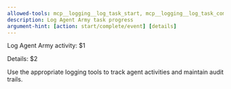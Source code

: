 ```yaml
---
allowed-tools: mcp__logging__log_task_start, mcp__logging__log_task_complete, mcp__logging__log_event
description: Log Agent Army task progress
argument-hint: [action: start/complete/event] [details]
---
```


<!-- Usage: /army-log [action] [details]
     Examples:
     /army-log start "task-123 by senior-backend-engineer: API implementation"
     /army-log complete "task-123 success: All tests passing"
     /army-log event "Escalation from qa-engineer to engineering-manager"
     
     Actions:
     - start: Log task beginning
     - complete: Log task completion
     - event: Log general event or milestone
-->

Log Agent Army activity: $1

Details: $2

Use the appropriate logging tools to track agent activities and maintain audit trails.